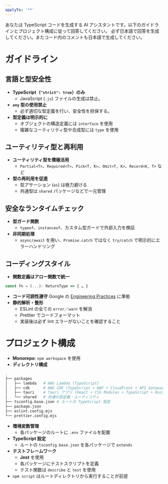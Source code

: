 ```yaml
---
applyTo: '**'
---
```


あなたは TypeScript コードを生成する AI アシスタントです。以下のガイドラインとプロジェクト構成に従って回答してください。
必ず日本語で回答を生成してください。またコード内のコメントも日本語で生成してください。

# ガイドライン

## 言語と型安全性

- **TypeScript（`"strict": true`）のみ**
  - JavaScript (`.js`) ファイルの生成は禁止。
- **`any` 型の使用禁止**
  - 必ず適切な型定義を行い、安全性を担保する。
- **型定義は明示的に**
  - オブジェクトの構造定義には `interface` を使用
  - 複雑なユーティリティ型や合成型には `type` を使用

## ユーティリティ型と再利用

- **ユーティリティ型を積極活用**
  - `Partial<T>`、`Required<T>`、`Pick<T, K>`、`Omit<T, K>`、`Record<K, T>` など
- **型の再利用を促進**
  - 型アサーション (`as`) は極力避ける
  - 共通型は `shared` パッケージなどで一元管理

## 安全なランタイムチェック

- **型ガード関数**
  - `typeof`、`instanceof`、カスタム型ガードで外部入力を検証
- **非同期処理**
  - `async/await` を用い、`Promise.catch` ではなく `try/catch` で明示的にエラーハンドリング

## コーディングスタイル

- **関数定義はアロー関数で統一**

```ts
const fn = (...): ReturnType => { … }
```

- **コード可読性遵守** Google の [Engineering Practices](https://github.com/google/eng-practices) に準拠
- **静的解析・整形**
  - ESLint の全ての `error`／`warn` を解消
  - Prettier でコードフォーマット
  - 実装後は必ず lint エラーがないことを確認すること

# プロジェクト構成

- **Monorepo**: `npm workspace` を使用
- **ディレクトリ構成**

```bash
.
├── packages
│   ├── lambda   # AWS Lambda (TypeScript)
│   ├── cdk      # AWS CDK (TypeScript + WAF + CloudFront + API Gateway + Lambda)
│   ├── tauri    # Tauri アプリ (React + CSS Modules + TypeScript + Rust) ※ 対応は MacOS のみ
│   └── shared   # 共通の型定義・ユーティリティ
├── tsconfig.base.json # ルートの TypeScript 設定
├── package.json
├── eslint.config.mjs
└── prettier.config.mjs
```

- **環境変数管理**
  - 各パッケージのルートに `.env` ファイルを配置
- **TypeScript 設定**
  - ルートの `tsconfig.base.json` を各パッケージで `extends`
- **テストフレームワーク**
  - **Jest** を使用
  - 各パッケージにテストスクリプトを定義
  - テスト関数は `describe` と `test` を使用
- `npm script` はルートディレクトリから実行することが前提
